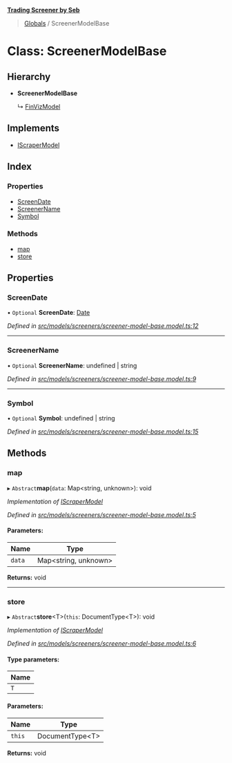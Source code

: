 **[Trading Screener by Seb](../README.md)**

> [Globals](../globals.md) / ScreenerModelBase

# Class: ScreenerModelBase

## Hierarchy

* **ScreenerModelBase**

  ↳ [FinVizModel](finvizmodel.md)

## Implements

* [IScraperModel](../interfaces/iscrapermodel.md)

## Index

### Properties

* [ScreenDate](screenermodelbase.md#screendate)
* [ScreenerName](screenermodelbase.md#screenername)
* [Symbol](screenermodelbase.md#symbol)

### Methods

* [map](screenermodelbase.md#map)
* [store](screenermodelbase.md#store)

## Properties

### ScreenDate

• `Optional` **ScreenDate**: [Date](finvizrating.md#date)

*Defined in [src/models/screeners/screener-model-base.model.ts:12](https://github.com/wiewiur667/TradingScreener/blob/0537031/src/models/screeners/screener-model-base.model.ts#L12)*

___

### ScreenerName

• `Optional` **ScreenerName**: undefined \| string

*Defined in [src/models/screeners/screener-model-base.model.ts:9](https://github.com/wiewiur667/TradingScreener/blob/0537031/src/models/screeners/screener-model-base.model.ts#L9)*

___

### Symbol

• `Optional` **Symbol**: undefined \| string

*Defined in [src/models/screeners/screener-model-base.model.ts:15](https://github.com/wiewiur667/TradingScreener/blob/0537031/src/models/screeners/screener-model-base.model.ts#L15)*

## Methods

### map

▸ `Abstract`**map**(`data`: Map\<string, unknown>): void

*Implementation of [IScraperModel](../interfaces/iscrapermodel.md)*

*Defined in [src/models/screeners/screener-model-base.model.ts:5](https://github.com/wiewiur667/TradingScreener/blob/0537031/src/models/screeners/screener-model-base.model.ts#L5)*

#### Parameters:

Name | Type |
------ | ------ |
`data` | Map\<string, unknown> |

**Returns:** void

___

### store

▸ `Abstract`**store**\<T>(`this`: DocumentType\<T>): void

*Implementation of [IScraperModel](../interfaces/iscrapermodel.md)*

*Defined in [src/models/screeners/screener-model-base.model.ts:6](https://github.com/wiewiur667/TradingScreener/blob/0537031/src/models/screeners/screener-model-base.model.ts#L6)*

#### Type parameters:

Name |
------ |
`T` |

#### Parameters:

Name | Type |
------ | ------ |
`this` | DocumentType\<T> |

**Returns:** void
